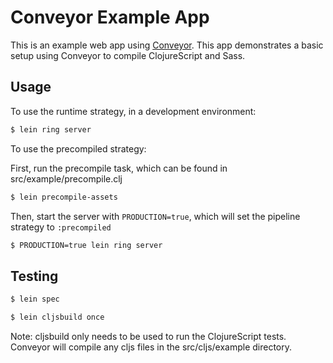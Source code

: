 # Conveyor Example App
This is an example web app using [Conveyor](https://github.com/mylesmegyesi/conveyor). This app demonstrates a basic setup using Conveyor to compile ClojureScript and Sass.

## Usage
To use the runtime strategy, in a development environment:

```bash
$ lein ring server
```
To use the precompiled strategy:

First, run the precompile task, which can be found in src/example/precompile.clj

```bash
$ lein precompile-assets
```

Then, start the server with `PRODUCTION=true`, which will set the pipeline strategy to `:precompiled`

```bash
$ PRODUCTION=true lein ring server
```

## Testing
```bash
$ lein spec
```
```bash
$ lein cljsbuild once
```
Note: cljsbuild only needs to be used to run the ClojureScript tests. Conveyor will compile any cljs files in the src/cljs/example directory.
